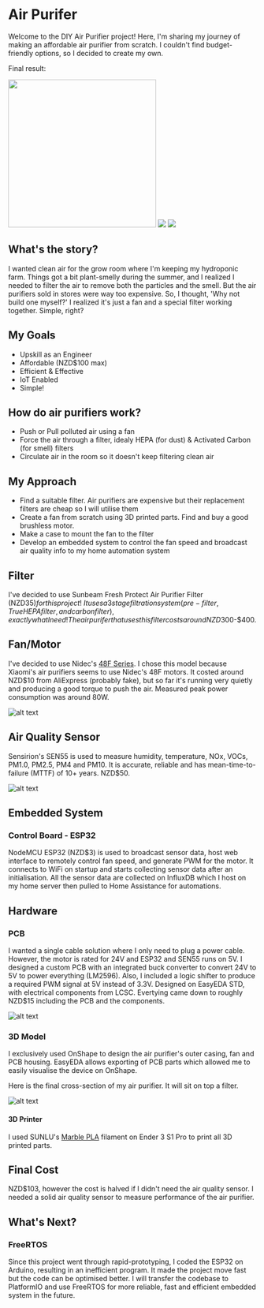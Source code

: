 # Air Purifer

Welcome to the DIY Air Purifier project! Here, I'm sharing my journey of making an affordable air purifier from scratch. I couldn't find budget-friendly options, so I decided to create my own.

Final result:


<img src="https://github.com/Takashi-Kamata/air_purifier/blob/main/airpurifier.png" width="300" />
<img src="https://github.com/Takashi-Kamata/air_purifier/blob/main/pmdata.png" />
<img src="https://github.com/Takashi-Kamata/air_purifier/blob/main/climatedata.png" />

## What's the story?
I wanted clean air for the grow room where I'm keeping my hydroponic farm. Things got a bit plant-smelly during the summer, and I realized I needed to filter the air to remove both the particles and the smell. But the air purifiers sold in stores were way too expensive. So, I thought, 'Why not build one myself?' I realized it's just a fan and a special filter working together. Simple, right?

## My Goals
* Upskill as an Engineer
* Affordable (NZD$100 max)
* Efficient & Effective
* IoT Enabled
* Simple!

## How do air purifiers work?
* Push or Pull polluted air using a fan 
* Force the air through a filter, idealy HEPA (for dust) & Activated Carbon (for smell) filters
* Circulate air in the room so it doesn't keep filtering clean air

## My Approach
* Find a suitable filter. Air purifiers are expensive but their replacement filters are cheap so I will utilise them
* Create a fan from scratch using 3D printed parts. Find and buy a good brushless motor.
* Make a case to mount the fan to the filter
* Develop an embedded system to control the fan speed and broadcast air quality info to my home automation system

## Filter
I've decided to use Sunbeam Fresh Protect Air Purifier Filter (NZD$35) for this project! \
It uses a 3 stage filtration system (pre-filter, True HEPA filter, and carbon filter), exactly what I need! The air purifer that uses this filter costs around NZD$300-$400.

## Fan/Motor
I've decided to use Nidec's [48F Series](https://www.nidec.com/en/product/search/category/B101/M102/S100/NCJ-48F-High-output-Type-A/).
I chose this model because Xiaomi's air purifiers seems to use Nidec's 48F motors. It costed around NZD$10 from AliExpress (probably fake), but so far it's running very quietly and producing a good torque to push the air. Measured peak power consumption was around 80W.

![alt text](https://github.com/Takashi-Kamata/air_purifier/blob/main/motor.png)

## Air Quality Sensor
Sensirion's SEN55 is used to measure humidity, temperature, NOx, VOCs, PM1.0, PM2.5, PM4 and PM10. It is accurate, reliable and has mean-time-to-failure (MTTF) of 10+ years. NZD$50.

![alt text](https://github.com/Takashi-Kamata/air_purifier/blob/main/sen55.png)

## Embedded System
### Control Board - ESP32
NodeMCU ESP32 (NZD$3) is used to broadcast sensor data, host web interface to remotely control fan speed, and generate PWM for the motor. 
It connects to WiFi on startup and starts collecting sensor data after an initialisation. All the sensor data are collected on InfluxDB which I host on my home server then pulled to Home Assistance for automations.

## Hardware
### PCB
I wanted a single cable solution where I only need to plug a power cable. However, the motor is rated for 24V and ESP32 and SEN55 runs on 5V. 
I designed a custom PCB with an integrated buck converter to convert 24V to 5V to power everything (LM2596). Also, I included a logic shifter to produce a required PWM signal at 5V instead of 3.3V. Designed on EasyEDA STD, with electrical components from LCSC. Evertying came down to roughly NZD$15 including the PCB and the components.

![alt text](https://github.com/Takashi-Kamata/air_purifier/blob/main/pcb.png)

### 3D Model
I exclusively used OnShape to design the air purifier's outer casing, fan and PCB housing. EasyEDA allows exporting of PCB parts which allowed me to easily visualise the device on OnShape.

Here is the final cross-section of my air purifier. It will sit on top a filter.

![alt text](https://github.com/Takashi-Kamata/air_purifier/blob/main/crosssection.png)

#### 3D Printer
I used SUNLU's [Marble PLA](https://www.sunlu.com/products/pla-marble-1-75mm-filament-1kg-2-2lbs-fit-most-of-fdm-3d-printer?variant=33472258539606) filament on Ender 3 S1 Pro to print all 3D printed parts. 

## Final Cost
NZD$103, however the cost is halved if I didn't need the air quality sensor. I needed a solid air quality sensor to measure performance of the air purifier.

## What's Next?
### FreeRTOS
Since this project went through rapid-prototyping, I coded the ESP32 on Arduino, resulting in an inefficient program. It made the project move fast but the code can be optimised better. I will transfer the codebase to PlatformIO and use FreeRTOS for more reliable, fast and efficient embedded system in the future.



